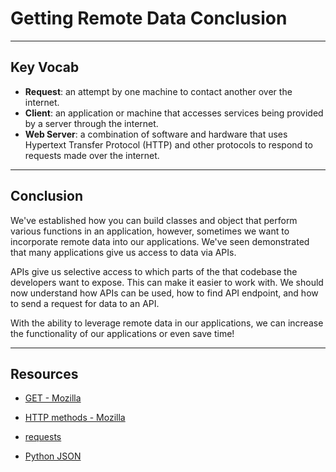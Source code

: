 # Getting Remote Data Conclusion

***

## Key Vocab

- **Request**: an attempt by one machine to contact another over the internet.
- **Client**: an application or machine that accesses services being provided by a server through the internet.
- **Web Server**: a combination of software and hardware that uses Hypertext Transfer Protocol (HTTP) and other protocols to respond to requests made over the internet.

***

## Conclusion

We've established how you can build classes and object that perform various functions in an application, however, sometimes we want to incorporate remote data into our applications. We've seen demonstrated that many applications give us access to data via APIs.

APIs give us selective access to which parts of the that codebase the developers want to expose. This can make it easier to work with. We should now understand how APIs can be used, how to find API endpoint, and how to send a request for data to an API.

With the ability to leverage remote data in our applications, we can increase the functionality of our applications or even save time!

***

## Resources

- [GET - Mozilla](https://developer.mozilla.org/en-US/docs/Web/HTTP/Methods/GET)

- [HTTP methods - Mozilla](https://developer.mozilla.org/en-US/docs/Web/HTTP/Methods)

- [requests](https://requests.readthedocs.io/en/latest/)

- [Python JSON](https://docs.python.org/3/library/json.html)
